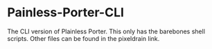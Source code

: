 # Painless-Porter-CLI
The CLI version of Plainless Porter. This only has the barebones shell scripts. Other files can be found in the pixeldrain link.
